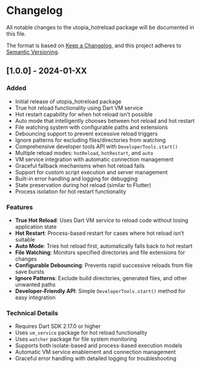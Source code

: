 # Changelog

All notable changes to the utopia_hotreload package will be documented in this file.

The format is based on [Keep a Changelog](https://keepachangelog.com/en/1.0.0/),
and this project adheres to [Semantic Versioning](https://semver.org/spec/v2.0.0.html).

## [1.0.0] - 2024-01-XX

### Added
- Initial release of utopia_hotreload package
- True hot reload functionality using Dart VM service
- Hot restart capability for when hot reload isn't possible
- Auto mode that intelligently chooses between hot reload and hot restart
- File watching system with configurable paths and extensions
- Debouncing support to prevent excessive reload triggers
- Ignore patterns for excluding files/directories from watching
- Comprehensive developer tools API with `DeveloperTools.start()`
- Multiple reload modes: `hotReload`, `hotRestart`, and `auto`
- VM service integration with automatic connection management
- Graceful fallback mechanisms when hot reload fails
- Support for custom script execution and server management
- Built-in error handling and logging for debugging
- State preservation during hot reload (similar to Flutter)
- Process isolation for hot restart functionality

### Features
- **True Hot Reload**: Uses Dart VM service to reload code without losing application state
- **Hot Restart**: Process-based restart for cases where hot reload isn't suitable
- **Auto Mode**: Tries hot reload first, automatically falls back to hot restart
- **File Watching**: Monitors specified directories and file extensions for changes
- **Configurable Debouncing**: Prevents rapid successive reloads from file save bursts
- **Ignore Patterns**: Exclude build directories, generated files, and other unwanted paths
- **Developer-Friendly API**: Simple `DeveloperTools.start()` method for easy integration

### Technical Details
- Requires Dart SDK 2.17.0 or higher
- Uses `vm_service` package for hot reload functionality
- Uses `watcher` package for file system monitoring
- Supports both isolate-based and process-based execution models
- Automatic VM service enablement and connection management
- Graceful error handling with detailed logging for troubleshooting
